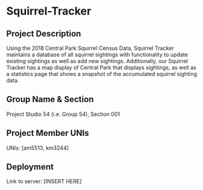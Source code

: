 # Squirrel-Tracker 

## Project Description

Using the 2018 Central Park Squirrel Census Data, Squirrel Tracker maintains a database of all squirrel sightings with functionality to update existing sightings as well as add new sightings. Additionally, our Squirrel Tracker has a map display of Central Park that displays sightings, as well as a statistics page that shows a snapshot of the accumulated squirrel sighting data.

## Group Name & Section
Project Studio 54 (i.e. Group 54), Section 001

## Project Member UNIs

UNIs: [am5513, km3244]

## Deployment

Link to server: [INSERT HERE]

